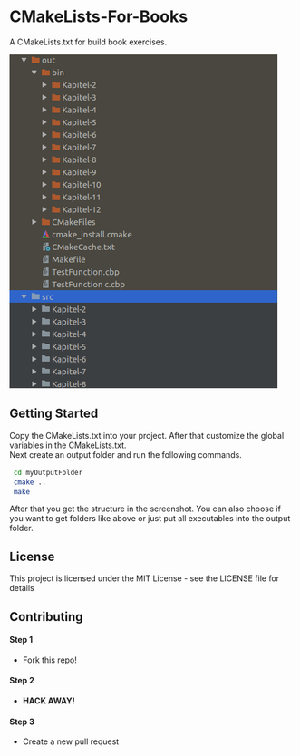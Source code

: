 # CMakeLists-For-Books

A CMakeLists.txt for build book exercises.

<img src="img/example.png">

## Getting Started

Copy the CMakeLists.txt into your project. After that customize the global variables in the CMakeLists.txt. 
<br>
Next create an output folder and run the following commands.
```bash
 cd myOutputFolder
 cmake ..
 make
 ```
 After that you get the structure in the screenshot.
 You can also choose if you want to get folders like above or just put all executables into the output folder.

## License
This project is licensed under the MIT License - see the LICENSE file for details

## Contributing

#### Step 1

- Fork this repo!
    
#### Step 2

- **HACK AWAY!**

#### Step 3

- Create a new pull request
